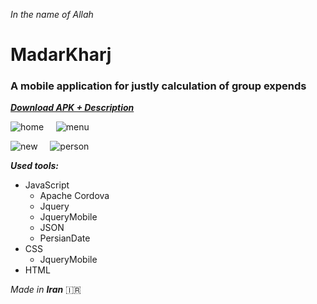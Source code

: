 *In the name of Allah*

# MadarKharj

### A mobile application for justly calculation of group expends

***[Download APK + Description](http://mwxgaf.ir/post/11)***

![home](https://bayanbox.ir/view/4699249948546894863/home-mini.jpg)&nbsp;&nbsp;&nbsp;&nbsp;&nbsp;![menu](https://bayanbox.ir/view/4525907018379659959/menu-mini.jpg)

![new](https://bayanbox.ir/view/8721758112717378442/new-mini.jpg)&nbsp;&nbsp;&nbsp;&nbsp;&nbsp;![person](https://bayanbox.ir/view/2431747078563231214/person-mini.jpg)

***Used tools:***

* JavaScript
	* Apache Cordova
	* Jquery
	* JqueryMobile
	* JSON
	* PersianDate
* CSS
	* JqueryMobile
* HTML

_Made in ***Iran***_ :iran: